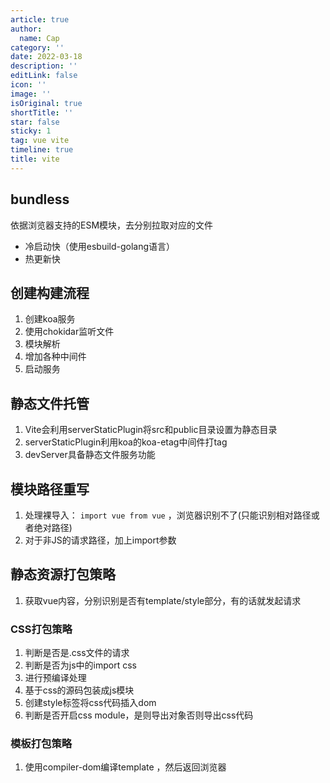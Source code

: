 ```yaml
---
article: true
author:
  name: Cap
category: ''
date: 2022-03-18
description: ''
editLink: false
icon: ''
image: ''
isOriginal: true
shortTitle: ''
star: false
sticky: 1
tag: vue vite
timeline: true
title: vite
---
```




  ## bundless
依据浏览器支持的ESM模块，去分别拉取对应的文件

- 冷启动快（使用esbuild-golang语言）
- 热更新快

## 创建构建流程

1. 创建koa服务
2. 使用chokidar监听文件
3. 模块解析
4. 增加各种中间件
5. 启动服务

## 静态文件托管

1. Vite会利用serverStaticPlugin将src和public目录设置为静态目录
2. serverStaticPlugin利用koa的koa-etag中间件打tag
3. devServer具备静态文件服务功能

## 模块路径重写

1. 处理裸导入： `import vue from vue` ，浏览器识别不了(只能识别相对路径或者绝对路径)
2. 对于非JS的请求路径，加上import参数 

## 静态资源打包策略

1. 获取vue内容，分别识别是否有template/style部分，有的话就发起请求
### CSS打包策略

1. 判断是否是.css文件的请求
2. 判断是否为js中的import css
3. 进行预编译处理
4. 基于css的源码包装成js模块
5. 创建style标签将css代码插入dom
6. 判断是否开启css module，是则导出对象否则导出css代码 

### 模板打包策略

1. 使用compiler-dom编译template ，然后返回浏览器
